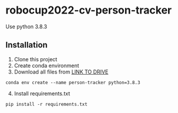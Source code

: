 # robocup2022-cv-person-tracker
Use python 3.8.3

## Installation

1. Clone this project
2. Create conda environment
3. Download all files from [LINK TO DRIVE](https://drive.google.com/file/d/1JkkL7lwtLzRFTxtcgEGMBPg3URfCYlRJ/view?usp=sharing)
```
conda env create --name person-tracker python=3.8.3
```
4. Install requirements.txt
```
pip install -r requirements.txt
```
